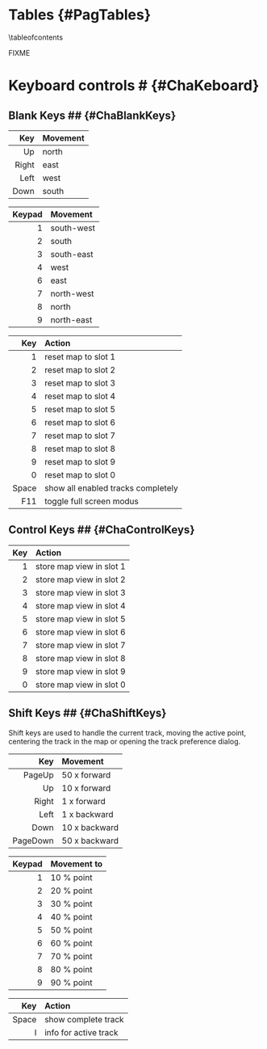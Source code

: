 Tables {#PagTables}
======
\tableofcontents

FIXME

# Keyboard controls # {#ChaKeboard}

## Blank Keys ## {#ChaBlankKeys}

Key   | Movement
----: | :-------
Up    | north
Right | east
Left  | west
Down  | south

Keypad | Movement
-----: | :-------
     1 | south-west
     2 | south
     3 | south-east
     4 | west
     6 | east
     7 | north-west
     8 | north
     9 | north-east

Key      | Action
-------: | :---------------------------------
       1 | reset map to slot 1
       2 | reset map to slot 2
       3 | reset map to slot 3
       4 | reset map to slot 4
       5 | reset map to slot 5
       6 | reset map to slot 6
       7 | reset map to slot 7
       8 | reset map to slot 8
       9 | reset map to slot 9
       0 | reset map to slot 0
   Space | show all enabled tracks completely
     F11 | toggle full screen modus


## Control Keys ## {#ChaControlKeys}

Key | Action
--: | :-----------------------
  1 | store map view in slot 1
  2 | store map view in slot 2
  3 | store map view in slot 3
  4 | store map view in slot 4
  5 | store map view in slot 5
  6 | store map view in slot 6
  7 | store map view in slot 7
  8 | store map view in slot 8
  9 | store map view in slot 9
  0 | store map view in slot 0


## Shift Keys ## {#ChaShiftKeys}

Shift keys are used to handle the current track, moving the active
point, centering the track in the map or opening the track preference
dialog.


Key      | Movement
-------: | :------------
  PageUp | 50 x forward
      Up | 10 x forward
   Right | 1 x forward
    Left | 1 x backward
    Down | 10 x backward
PageDown | 50 x backward


Keypad | Movement to
-----: | :----------
     1 | 10 % point
     2 | 20 % point
     3 | 30 % point
     4 | 40 % point
     5 | 50 % point
     6 | 60 % point
     7 | 70 % point
     8 | 80 % point
     9 | 90 % point


Key      | Action
-------: | :--------------------
   Space | show complete track
       I | info for active track
